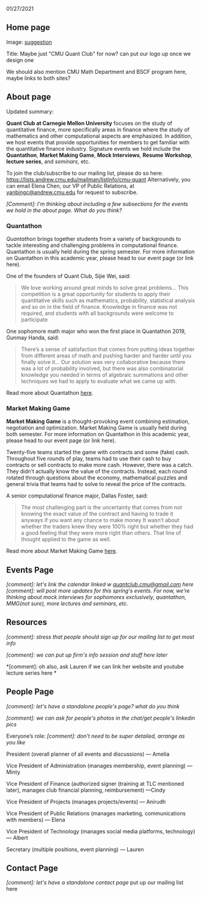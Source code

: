 01/27/2021
## Home page

Image:
[suggestion](https://drive.google.com/file/d/1OZjCbspX3gmMuekXsHEmS_89UhOmg5pa/view?usp=sharing)

Title:
Maybe just "CMU Quant Club" for now? can put our logo up once we design one

We should also mention CMU Math Department and BSCF program here, maybe links to both sites?

## About page

Updated summary:

**Quant Club at Carnegie Mellon University** focuses on the study of quantitative finance, more specifically areas in finance where the study of mathematics and other computational aspects are emphasized. In addition, we host events that provide opportunities for members to get familiar with the quantitative finance industry.
Signature events we hold include the **Quantathon**, **Market Making Game**, **Mock Interviews**, **Resume Workshop**, **lecture series**, and *seminars*, etc.

To join the club/subscribe to our mailing list, please do so here: https://lists.andrew.cmu.edu/mailman/listinfo/cmu-quant 
Alternatively, you can email Elena Chen, our VP of Public Relations, at yanbingc@andrew.cmu.edu for request to subscribe.

*[Comment]: I'm thinking about including a few subsections for the events we hold in the about page. What do you think?*


### Quantathon
*Quantathon* brings together students from a variety of backgrounds to tackle interesting and challenging problems in computational finance. 
Quantathon is usually held during the spring semester. For more information on Quantathon in this academic year, please head to our event page (or link here).


One of the founders of Quant Club, Sijie Wei, said:
> We love working around great minds to solve great problems...
> This competition is a great opportunity for students to apply their quantitative skills such as mathematics, probability, statistical analysis and so on in the field of finance. Knowledge in finance was not required, and students with all backgrounds were welcome to participate

One sophomore math major who won the first place in Quantathon 2019, Gunmay Handa, said:
> There’s a sense of satisfaction that comes from putting ideas together from different areas of math and pushing harder and harder until you finally solve it...
> Our solution was very collaborative because there was a lot of probability involved, but there was also combinatorial knowledge you needed in terms of algebraic summations and other techniques we had to apply to evaluate what we came up with.

Read more about Quantathon [here](https://www.cmu.edu/mcs/news-events/2019/0417_quantathon.html).

### Market Making Game
**Market Making Game** is a thought-provoking event combining estimation, negotiation and optimization.
Market Making Game is usually held during both semester. For more information on Quantathon in this academic year, please head to our event page (or link here).

Twenty-five teams started the game with contracts and some (fake) cash. 
Throughout five rounds of play, teams had to use their cash to buy contracts or sell contracts to make more cash. 
However, there was a catch. They didn’t actually know the value of the contracts. 
Instead, each round rotated through questions about the economy, mathematical puzzles and general trivia that teams had to solve to reveal the price of the contracts.

A senior computational finance major, Dallas Foster, said:
> The most challenging part is the uncertainty that comes from not knowing the exact value of the contract and having to trade it anyways if you want any chance to make money
>It wasn’t about whether the traders knew they were 100% right but whether they had a good feeling that they were more right than others. That line of thought applied to the game as well.

Read more about Market Making Game [here](https://www.cmu.edu/mcs/news-events/2020/0325_market-making-game.html).

## Events Page
*[comment]: let's link the calendar linked w quantclub.cmu@gmail.com here*
*[comment]: will post more updates for this spring's events. For now, we're thinking about mock interviews for sophomores exclusively, quantathon, MMG(not sure), more lectures and seminars, etc.*

## Resources
*[comment]: stress that people should sign up for our mailing list to get most info*

*[comment]: we can put up firm's info session and stuff here later*

*[comment]: oh also, ask Lauren if we can link her website and youtube lecture series here *


## People Page
*[comment]: let's have a standalone people's page? what do you think*

*[comment]: we can ask for people's photos in the chat/get people's linkedin pics*

Everyone’s role: *[comment]: don't need to be super detailed, arrange as you like*

President (overall planner of all events and discussions) — Amelia

Vice President of Administration (manages membership, event planning) — Minty

Vice President of Finance (authorized signer (training at TLC mentioned later), manages club financial planning, reimbursement) —Cindy

Vice President of Projects (manages projects/events) — Anirudh

Vice President of Public Relations (manages marketing, communications with members) — Elena

Vice President of Technology (manages social media platforms, technology) — Albert

Secretary (multiple positions, event planning) — Lauren


## Contact Page
*[comment]: let's have a standalone contact page*
put up our mailing list here




